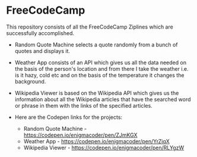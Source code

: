 # FreeCodeCamp
This repository consists of all the FreeCodeCamp Ziplines which are successfully accomplished.

* Random Quote Machine selects a quote randomly from a bunch of quotes and displays it.
* Weather App consists of an API which gives us all the data needed on the basis of the person's location and from there I take the weather i.e. is it hazy, cold etc and on the basis of the temperature it changes the background.
* Wikipedia Viewer is based on the Wikipedia API which gives us the information about all the Wikipedia articles that have the searched word or phrase in them with the links of the specified articles.

* Here are the Codepen links for the projects:
  * Random Quote Machine - https://codepen.io/enigmacoder/pen/ZJmKGX
  * Weather App - https://codepen.io/enigmacoder/pen/YrZjqX
  * Wikipedia Viewer - https://codepen.io/enigmacoder/pen/RLYgzW
